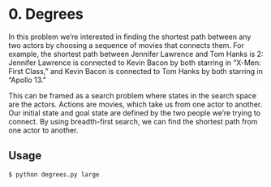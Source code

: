 # 0. Degrees

In this problem we’re interested in finding the shortest path between any two actors by choosing a sequence of movies that connects them. For example, the shortest path between Jennifer Lawrence and Tom Hanks is 2: Jennifer Lawrence is connected to Kevin Bacon by both starring in “X-Men: First Class,” and Kevin Bacon is connected to Tom Hanks by both starring in “Apollo 13.”

This can be framed as a search problem where states in the search space are the actors. Actions are movies, which take us from one actor to another. Our initial state and goal state are defined by the two people we’re trying to connect. By using breadth-first search, we can find the shortest path from one actor to another.

## Usage

`$ python degrees.py large`

